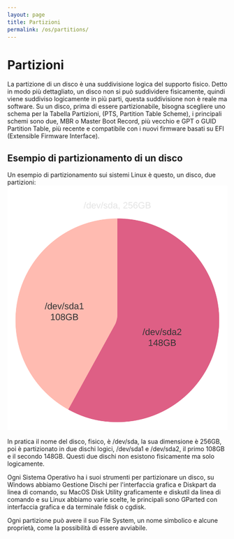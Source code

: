 ```yaml
---
layout: page
title: Partizioni
permalink: /os/partitions/
---
```


# Partizioni

La partizione di un disco è una suddivisione logica del supporto fisico. Detto in modo più dettagliato, un disco non si può suddividere fisicamente, quindi viene suddiviso logicamente in più parti, questa suddivisione non è reale ma software. Su un disco, prima di essere partizionabile, bisogna scegliere uno schema per la Tabella Partizioni, (PTS, Partition Table Scheme), i principali schemi sono due, MBR o Master Boot Record, più vecchio e GPT o GUID Partition Table, più recente e compatibile con i nuovi firmware basati su EFI (Extensible Firmware Interface).

## Esempio di partizionamento di un disco

Un esempio di partizionamento sui sistemi Linux è questo, un disco, due partizioni:
![partitions](/assets/images/partition_scheme.svg)

In pratica il nome del disco, fisico, è /dev/sda, la sua dimensione è 256GB, poi è partizionato in due dischi logici, /dev/sda1 e /dev/sda2, il primo 108GB e il secondo 148GB. Questi due dischi non esistono fisicamente ma solo logicamente.

Ogni Sistema Operativo ha i suoi strumenti per partizionare un disco, su Windows abbiamo Gestione Dischi per l'interfaccia grafica e Diskpart da linea di comando, su MacOS Disk Utility graficamente e diskutil da linea di comando e su Linux abbiamo varie scelte, le principali sono GParted con interfaccia grafica e da terminale fdisk o cgdisk.

Ogni partizione può avere il suo File System, un nome simbolico e alcune proprietà, come la possibilità di essere avviabile.